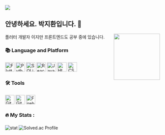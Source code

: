 <img src="https://visitor-badge.laobi.icu/badge?page_id=jhpark0888.jhpark0888&"  />
<h2 align= "left" >안녕하세요. 박지환입니다. 👋</h2>

<img align="right" height="150" src="https://github.com/user-attachments/assets/f29f1c85-bdc3-47a0-a4bb-3445259ab332"  />

<p>플러터 개발자 이지만 프론트엔드도 공부 중에 있습니다. </p>

###

<h3 align="left">📚 Language and Platform</h3>

###

<div align="left">
  <img src="https://img.shields.io/badge/Flutter-02569B?style=for-the-badge&logo=flutter&logoColor=whiteg" height="30" alt="Flutter logo"  />
  <img src="https://img.shields.io/badge/Python-14354C?style=for-the-badge&logo=python&logoColor=white" height="30" alt="Python logo"  />
  <img src="https://img.shields.io/badge/SQLite-07405E?style=for-the-badge&logo=sqlite&logoColor=white" height="30" alt="SQLite logo"  />
  <img src="https://img.shields.io/badge/React-20232A?style=for-the-badge&logo=react&logoColor=61DAFB" height="30" alt="React logo"  />
  <img src="https://img.shields.io/badge/JavaScript-F7DF1E?style=for-the-badge&logo=JavaScript&logoColor=white" height="30" alt="Javascript logo"  />
  <img src="https://img.shields.io/badge/HTML5-E34F26?style=for-the-badge&logo=html5&logoColor=white" height="30" alt="Html logo"  />
  <img src="https://img.shields.io/badge/CSS3-1572B6?style=for-the-badge&logo=css3&logoColor=white" height="30" alt="CSS logo"  />
</div>

###

<h3 align="left">🛠 Tools</h3>

###

<div align="left">
  <img src="https://img.shields.io/badge/GIT-E44C30?style=for-the-badge&logo=git&logoColor=white" height="30" alt="Git logo"  />
  <img src="https://img.shields.io/badge/Visual%20Studio%20Code-007ACC.svg?&style=for-the-badge&logo=Visual%20Studio%20Code&logoColor=white" height="30" alt="Git logo"  />
  <img src="https://img.shields.io/badge/Firebase-039BE5?style=for-the-badge&logo=Firebase&logoColor=white" height="30" alt="Firebase logo"  />
</div>

###

<h3 align="left">🔥   My Stats :</h3>
      
###

<div align="left">
  <img src="https://github-readme-stats.vercel.app/api?username=jhpark0888&show_icons=true&bg_color=00000000" alt="stat"  />
  <img src="http://mazassumnida.wtf/api/v2/generate_badge?boj=jhpark0" alt="Solved.ac Profile"/>
</div>
